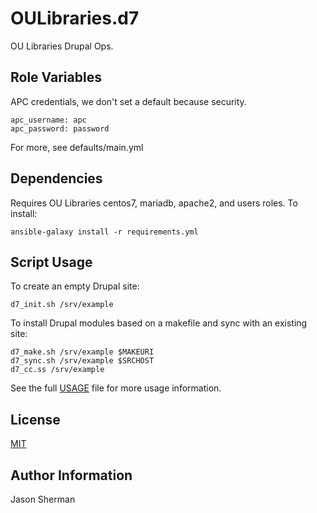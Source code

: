OULibraries.d7
=========

OU Libraries Drupal Ops.

Role Variables
--------------

APC credentials, we don't set a default because security.
```
apc_username: apc
apc_password: password
```

For more, see defaults/main.yml

Dependencies
------------

Requires OU Libraries centos7, mariadb, apache2, and users roles. To install:
```
ansible-galaxy install -r requirements.yml
```

Script Usage
----------------

To create an empty Drupal site:

```
d7_init.sh /srv/example
```

To install Drupal modules based on a makefile and sync with an existing site:

```
d7_make.sh /srv/example $MAKEURI
d7_sync.sh /srv/example $SRCHOST
d7_cc.ss /srv/example

```

See the full [USAGE](./USAGE.md) file for more usage information.


License
-------

[MIT](https://github.com/OULibraries/ansible-role-d7/blob/master/LICENSE)

Author Information
------------------

Jason Sherman
